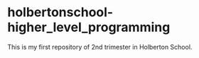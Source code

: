 # holbertonschool-higher_level_programming
This is my first repository of 2nd trimester in Holberton School.
